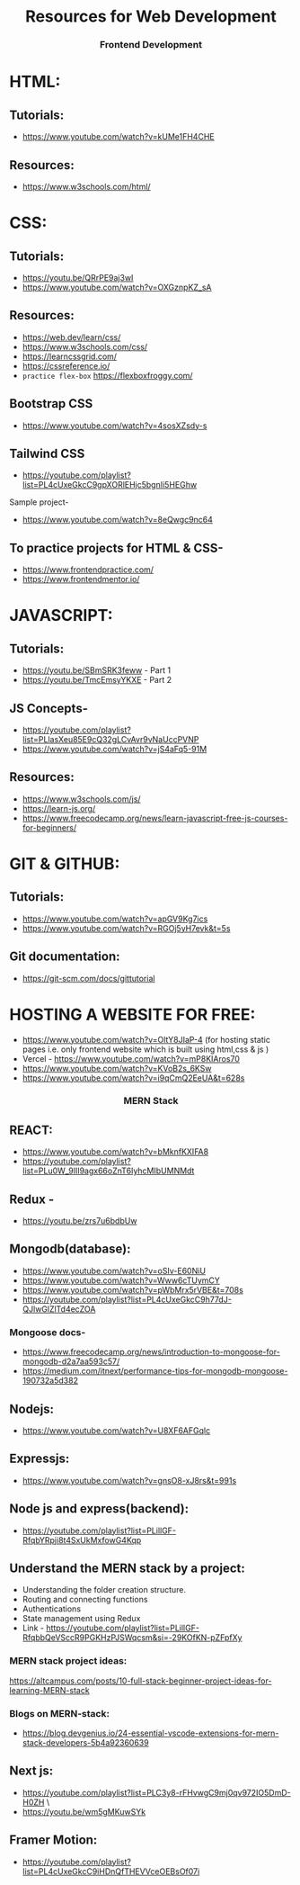 <h1 align="center">Resources for Web Development</h1>

<h3 align="center">Frontend Development</h3>

# HTML:
## Tutorials:
- https://www.youtube.com/watch?v=kUMe1FH4CHE
## Resources:
- https://www.w3schools.com/html/

# CSS:
## Tutorials:
- https://youtu.be/QRrPE9aj3wI 
- https://www.youtube.com/watch?v=OXGznpKZ_sA

## Resources:
- https://web.dev/learn/css/ 
- https://www.w3schools.com/css/ 
- https://learncssgrid.com/ 
- https://cssreference.io/ 
- `practice flex-box` https://flexboxfroggy.com/

## Bootstrap CSS
- https://www.youtube.com/watch?v=4sosXZsdy-s

## Tailwind CSS
- https://youtube.com/playlist?list=PL4cUxeGkcC9gpXORlEHjc5bgnIi5HEGhw 

Sample project-
- https://www.youtube.com/watch?v=8eQwgc9nc64

## To practice projects for HTML & CSS- 
- https://www.frontendpractice.com/ 
- https://www.frontendmentor.io/

# JAVASCRIPT:
## Tutorials:
- https://youtu.be/SBmSRK3feww - Part 1 
- https://youtu.be/TmcEmsyYKXE - Part 2 

## JS Concepts-
- https://youtube.com/playlist?list=PLlasXeu85E9cQ32gLCvAvr9vNaUccPVNP 
- https://www.youtube.com/watch?v=jS4aFq5-91M

## Resources:
- https://www.w3schools.com/js/ 
- https://learn-js.org/ 
- https://www.freecodecamp.org/news/learn-javascript-free-js-courses-for-beginners/


# GIT & GITHUB:
## Tutorials:
- https://www.youtube.com/watch?v=apGV9Kg7ics 
- https://www.youtube.com/watch?v=RGOj5yH7evk&t=5s
## Git documentation:
- https://git-scm.com/docs/gittutorial


# HOSTING A WEBSITE FOR FREE:
- https://www.youtube.com/watch?v=OltY8JIaP-4 (for hosting static pages i.e. only frontend website which is built using html,css & js ) 
- Vercel - https://www.youtube.com/watch?v=mP8KIAros70 
- https://www.youtube.com/watch?v=KVoB2s_6KSw 
- https://www.youtube.com/watch?v=i9qCmQ2EeUA&t=628s 


<h3 align="center">MERN Stack</h3>

## REACT:
- https://www.youtube.com/watch?v=bMknfKXIFA8 
- https://youtube.com/playlist?list=PLu0W_9lII9agx66oZnT6IyhcMIbUMNMdt 

## Redux -
- https://youtu.be/zrs7u6bdbUw

## Mongodb(database):
- https://www.youtube.com/watch?v=oSIv-E60NiU 
- https://www.youtube.com/watch?v=Www6cTUymCY 
- https://www.youtube.com/watch?v=pWbMrx5rVBE&t=708s 
- https://youtube.com/playlist?list=PL4cUxeGkcC9h77dJ-QJlwGlZlTd4ecZOA

### Mongoose docs-
- https://www.freecodecamp.org/news/introduction-to-mongoose-for-mongodb-d2a7aa593c57/ 
- https://medium.com/itnext/performance-tips-for-mongodb-mongoose-190732a5d382

## Nodejs:
- https://www.youtube.com/watch?v=U8XF6AFGqlc

## Expressjs:
- https://www.youtube.com/watch?v=gnsO8-xJ8rs&t=991s
## Node js and express(backend): 
- https://youtube.com/playlist?list=PLillGF-RfqbYRpji8t4SxUkMxfowG4Kqp


## Understand the MERN stack by a project:
- Understanding the folder creation structure.
- Routing and connecting functions
- Authentications
- State management using Redux
- Link - https://youtube.com/playlist?list=PLillGF-RfqbbQeVSccR9PGKHzPJSWqcsm&si=-29KOfKN-pZFpfXy

### MERN stack project ideas:
https://altcampus.com/posts/10-full-stack-beginner-project-ideas-for-learning-MERN-stack

### Blogs on MERN-stack:
- https://blog.devgenius.io/24-essential-vscode-extensions-for-mern-stack-developers-5b4a92360639


## Next js:
- https://youtube.com/playlist?list=PLC3y8-rFHvwgC9mj0qv972IO5DmD-H0ZH \
- https://youtu.be/wm5gMKuwSYk

## Framer Motion:
- https://youtube.com/playlist?list=PL4cUxeGkcC9iHDnQfTHEVVceOEBsOf07i
